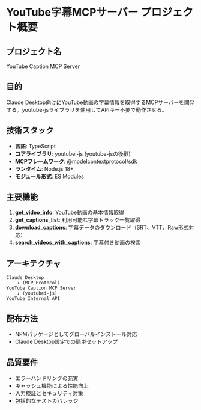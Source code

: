 # YouTube字幕MCPサーバー プロジェクト概要

## プロジェクト名
YouTube Caption MCP Server

## 目的
Claude Desktop向けにYouTube動画の字幕情報を取得するMCPサーバーを開発する。youtube-jsライブラリを使用してAPIキー不要で動作させる。

## 技術スタック
- **言語**: TypeScript
- **コアライブラリ**: youtubei-js (youtube-jsの後継)
- **MCPフレームワーク**: @modelcontextprotocol/sdk
- **ランタイム**: Node.js 18+
- **モジュール形式**: ES Modules

## 主要機能
1. **get_video_info**: YouTube動画の基本情報取得
2. **get_captions_list**: 利用可能な字幕トラック一覧取得
3. **download_captions**: 字幕データのダウンロード（SRT、VTT、Raw形式対応）
4. **search_videos_with_captions**: 字幕付き動画の検索

## アーキテクチャ
```
Claude Desktop
    ↓ (MCP Protocol)
YouTube Caption MCP Server
    ↓ (youtubei-js)
YouTube Internal API
```

## 配布方法
- NPMパッケージとしてグローバルインストール対応
- Claude Desktop設定での簡単セットアップ

## 品質要件
- エラーハンドリングの充実
- キャッシュ機能による性能向上
- 入力検証とセキュリティ対策
- 包括的なテストカバレッジ
